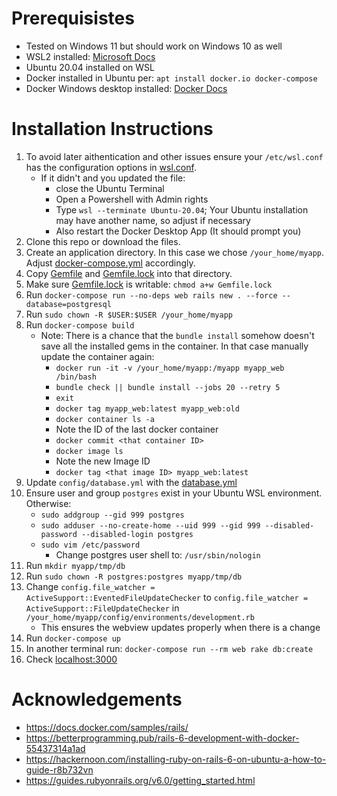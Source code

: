 # Prerequisistes
- Tested on Windows 11 but should work on Windows 10 as well
- WSL2 installed: [Microsoft Docs](https://docs.microsoft.com/en-us/windows/wsl/install)
- Ubuntu 20.04 installed on WSL
- Docker installed in Ubuntu per: `apt install docker.io docker-compose`
- Docker Windows desktop installed: [Docker Docs](https://docs.docker.com/desktop/windows/wsl/)

# Installation Instructions

1. To avoid later aithentication and other issues ensure your `/etc/wsl.conf` has the configuration options in [wsl.conf](wsl.conf).
   - If it didn't and you updated the file:
     - close the Ubuntu Terminal
     - Open a Powershell with Admin rights
     - Type `wsl --terminate Ubuntu-20.04`; Your Ubuntu installation may have another name, so adjust if necessary
     - Also restart the Docker Desktop App (It should prompt you)
2. Clone this repo or download the files.
3. Create an application directory. In this case we chose `/your_home/myapp`. Adjust [docker-compose.yml](docker-compose.yml) accordingly.
4. Copy [Gemfile](Gemfile) and [Gemfile.lock](Gemfile.lock) into that directory.
5. Make sure [Gemfile.lock](Gemfile.lock) is writable: `chmod a+w Gemfile.lock`
6. Run `docker-compose run --no-deps web rails new . --force --database=postgresql`
7. Run `sudo chown -R $USER:$USER /your_home/myapp`
8. Run `docker-compose build`
   - Note: There is a chance that the `bundle install` somehow doesn't save all the installed gems in the container. In that case manually update the container again:
     - `docker run -it -v /your_home/myapp:/myapp myapp_web /bin/bash`
     - `bundle check || bundle install --jobs 20 --retry 5`
     - `exit`
     - `docker tag myapp_web:latest myapp_web:old`
     - `docker container ls -a`
     - Note the ID of the last docker container
     - `docker commit <that container ID>`
     - `docker image ls`
     - Note the new Image ID
     - `docker tag <that image ID> myapp_web:latest`
9. Update `config/database.yml` with the [database.yml](database.yml)
10. Ensure user and group `postgres` exist in your Ubuntu WSL environment. Otherwise:
	  - `sudo addgroup --gid 999 postgres`
	  - `sudo adduser --no-create-home --uid 999 --gid 999 --disabled-password --disabled-login postgres`
	  - `sudo vim /etc/password`
		  - Change postgres user shell to: `/usr/sbin/nologin`
11. Run `mkdir myapp/tmp/db`
12. Run `sudo chown -R postgres:postgres myapp/tmp/db`
13. Change `config.file_watcher = ActiveSupport::EventedFileUpdateChecker` to `config.file_watcher = ActiveSupport::FileUpdateChecker` in `/your_home/myapp/config/environments/development.rb`
    - This ensures the webview updates properly when there is a change
14. Run `docker-compose up`
15. In another terminal run: `docker-compose run --rm web rake db:create`
16. Check [localhost:3000](http://localhost:3000)

# Acknowledgements
- https://docs.docker.com/samples/rails/
- https://betterprogramming.pub/rails-6-development-with-docker-55437314a1ad
- https://hackernoon.com/installing-ruby-on-rails-6-on-ubuntu-a-how-to-guide-r8b732vn
- https://guides.rubyonrails.org/v6.0/getting_started.html
